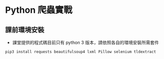 # Python 爬蟲實戰
## 課前環境安裝
- 課堂提供的程式碼目前只有 python 3 版本，請依照各自的環境安裝所需套件

```
pip3 install requests beautifulsoup4 lxml Pillow selenium tldextract 
```
